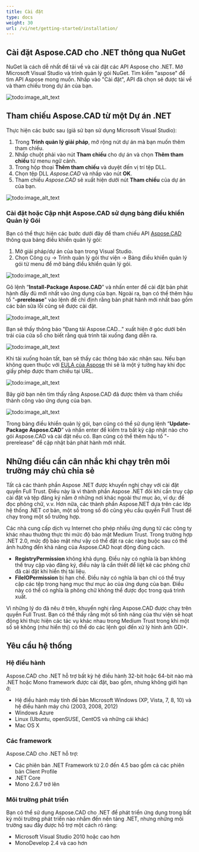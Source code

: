 ```yaml
---
title: Cài đặt
type: docs
weight: 30
url: /vi/net/getting-started/installation/
---
```


## **Cài đặt Aspose.CAD cho .NET thông qua NuGet**

NuGet là cách dễ nhất để tải về và cài đặt các API Aspose cho .NET. Mở Microsoft Visual Studio và trình quản lý gói NuGet. Tìm kiếm "aspose" để tìm API Aspose mong muốn. Nhấp vào "Cài đặt", API đã chọn sẽ được tải về và tham chiếu trong dự án của bạn.

![todo:image_alt_text](/cad/_assets/install/installation_1.png)

## **Tham chiếu Aspose.CAD từ một Dự án .NET**

Thực hiện các bước sau (giả sử bạn sử dụng Microsoft Visual Studio):

1. Trong **Trình quản lý giải pháp**, mở rộng nút dự án mà bạn muốn thêm tham chiếu.
1. Nhấp chuột phải vào nút **Tham chiếu** cho dự án và chọn **Thêm tham chiếu** từ menu ngữ cảnh.
1. Trong hộp thoại **Thêm tham chiếu** và duyệt đến vị trí tệp DLL.
1. Chọn tệp DLL *Aspose.CAD* và nhấp vào nút **OK**.
1. Tham chiếu *Aspose.CAD* sẽ xuất hiện dưới nút **Tham chiếu** của dự án của bạn.

![todo:image_alt_text](/cad/_assets/install/installation_2.png)

### **Cài đặt hoặc Cập nhật Aspose.CAD sử dụng bảng điều khiển Quản lý Gói**

Bạn có thể thực hiện các bước dưới đây để tham chiếu API [Aspose.CAD](https://www.nuget.org/packages/Aspose.CAD/) thông qua bảng điều khiển quản lý gói:

1. Mở giải pháp/dự án của bạn trong Visual Studio.
1. Chọn Công cụ -> Trình quản lý gói thư viện -> Bảng điều khiển quản lý gói từ menu để mở bảng điều khiển quản lý gói.

![todo:image_alt_text](/cad/_assets/install/installation_3.png)

Gõ lệnh “**Install-Package Aspose.CAD**” và nhấn enter để cài đặt bản phát hành đầy đủ mới nhất vào ứng dụng của bạn. Ngoài ra, bạn có thể thêm hậu tố "**-prerelease**" vào lệnh để chỉ định rằng bản phát hành mới nhất bao gồm các bản sửa lỗi cũng sẽ được cài đặt.

![todo:image_alt_text](/cad/_assets/install/installation_4.png)

Bạn sẽ thấy thông báo "Đang tải Aspose.CAD..." xuất hiện ở góc dưới bên trái của cửa sổ cho biết rằng quá trình tải xuống đang diễn ra.

![todo:image_alt_text](/cad/_assets/install/installation_5.png)

Khi tải xuống hoàn tất, bạn sẽ thấy các thông báo xác nhận sau. Nếu bạn không quen thuộc với [EULA của Aspose](https://about.aspose.com/legal/eula) thì sẽ là một ý tưởng hay khi đọc giấy phép được tham chiếu tại URL.

![todo:image_alt_text](/cad/_assets/install/installation_6.png)

Bây giờ bạn nên tìm thấy rằng Aspose.CAD đã được thêm và tham chiếu thành công vào ứng dụng của bạn.

![todo:image_alt_text](/cad/_assets/install/installation_7.png)

Trong bảng điều khiển quản lý gói, bạn cũng có thể sử dụng lệnh “**Update-Package Aspose.CAD**” và nhấn enter để kiểm tra bất kỳ cập nhật nào cho gói Aspose.CAD và cài đặt nếu có. Bạn cũng có thể thêm hậu tố "-prerelease" để cập nhật bản phát hành mới nhất.

## **Những điều cần cân nhắc khi chạy trên môi trường máy chủ chia sẻ**

Tất cả các thành phần Aspose .NET được khuyến nghị chạy với cài đặt quyền Full Trust. Điều này là vì thành phần Aspose .NET đôi khi cần truy cập cài đặt và tệp đăng ký nằm ở những nơi khác ngoài thư mục ảo, ví dụ: để đọc phông chữ, v.v. Hơn nữa, các thành phần Aspose.NET dựa trên các lớp hệ thống .NET cơ bản, một số trong số đó cũng yêu cầu quyền Full Trust để chạy trong một số trường hợp.

Các nhà cung cấp dịch vụ Internet cho phép nhiều ứng dụng từ các công ty khác nhau thường thực thi mức độ bảo mật Medium Trust. Trong trường hợp .NET 2.0, mức độ bảo mật như vậy có thể đặt ra các ràng buộc sau có thể ảnh hưởng đến khả năng của Aspose.CAD hoạt động đúng cách.

- **RegistryPermission** không khả dụng. Điều này có nghĩa là bạn không thể truy cập vào đăng ký, điều này là cần thiết để liệt kê các phông chữ đã cài đặt khi hiển thị tài liệu.
- **FileIOPermission** bị hạn chế. Điều này có nghĩa là bạn chỉ có thể truy cập các tệp trong hạng mục thư mục ảo của ứng dụng của bạn. Điều này có thể có nghĩa là phông chữ không thể được đọc trong quá trình xuất.

Vì những lý do đã nêu ở trên, khuyến nghị rằng Aspose.CAD được chạy trên quyền Full Trust. Bạn có thể thấy rằng một số tính năng của thư viện sẽ hoạt động khi thực hiện các tác vụ khác nhau trong Medium Trust trong khi một số sẽ không (như hiển thị) có thể do các lệnh gọi đến xử lý hình ảnh GDI+.

## **Yêu cầu hệ thống**

### **Hệ điều hành**

Aspose.CAD cho .NET hỗ trợ bất kỳ hệ điều hành 32-bit hoặc 64-bit nào mà .NET hoặc Mono framework được cài đặt, bao gồm, nhưng không giới hạn ở:

- Hệ điều hành máy tính để bàn Microsoft Windows (XP, Vista, 7, 8, 10) và hệ điều hành máy chủ (2003, 2008, 2012)
- Windows Azure
- Linux (Ubuntu, openSUSE, CentOS và những cái khác)
- Mac OS X

### **Các framework**

Aspose.CAD cho .NET hỗ trợ:

- Các phiên bản .NET Framework từ 2.0 đến 4.5 bao gồm cả các phiên bản Client Profile
- .NET Core
- Mono 2.6.7 trở lên

### **Môi trường phát triển**

Bạn có thể sử dụng Aspose.CAD cho .NET để phát triển ứng dụng trong bất kỳ môi trường phát triển nào nhắm đến nền tảng .NET, nhưng những môi trường sau đây được hỗ trợ một cách rõ ràng:

- Microsoft Visual Studio 2010 hoặc cao hơn
- MonoDevelop 2.4 và cao hơn
